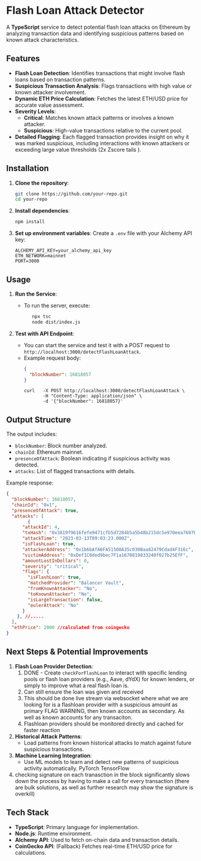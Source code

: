 # Flash Loan Attack Detector

A **TypeScript** service to detect potential flash loan attacks on Ethereum by analyzing transaction data and identifying suspicious patterns based on known attack characteristics.

## Features

- **Flash Loan Detection**: Identifies transactions that might involve flash loans based on transaction patterns.
- **Suspicious Transaction Analysis**: Flags transactions with high value or known attacker involvement.
- **Dynamic ETH Price Calculation**: Fetches the latest ETH/USD price for accurate value assessment.
- **Severity Levels**:
  - **Critical**: Matches known attack patterns or involves a known attacker.
  - **Suspicious**: High-value transactions relative to the current pool.
- **Detailed Flagging**: Each flagged transaction provides insight on why it was marked suspicious, including interactions with known attackers or exceeding large value thresholds (2x Zscore tails ).

## Installation
 
1. **Clone the repository**:
   ```bash
   git clone https://github.com/your-repo.git
   cd your-repo
   ```

2. **Install dependencies**:
   ```bash
   npm install
   ```

3. **Set up environment variables**:
   Create a `.env` file with your Alchemy API key:
   ```plaintext
   ALCHEMY_API_KEY=your_alchemy_api_key
   ETH_NETWORK=mainnet
   PORT=3000
   ```

## Usage

1. **Run the Service**:
   - To run the server, execute:
     ```bash
        npx tsc
        node dist/index.js
     ```

2. **Test with API Endpoint**:
   - You can start the service and test it with a POST request to `http://localhost:3000/detectFlashLoanAttack`.
   - Example request body:
     ```json
     {
       "blockNumber": 16818057
     }
     ```
     ```
     curl   -X POST http://localhost:3000/detectFlashLoanAttack \
            -H "Content-Type: application/json" \
            -d '{"blockNumber": 16818057}'
     ```

## Output Structure

The output includes:
- `blockNumber`: Block number analyzed.
- `chainId`: Ethereum mainnet.
- `presenceOfAttack`: Boolean indicating if suspicious activity was detected.
- `attacks`: List of flagged transactions with details.

Example response:
```json
{
  "blockNumber": 16818057,
  "chainId": "0x1",
  "presenceOfAttack": true,
  "attacks": [
        {
      "attackId": 4,
      "txHash": "0x3819f9616fefe9471cfb5d7284b5a5b48b215dc5e970eea7697bb039ec47d1b6",
      "attackTime": "2023-03-13T09:03:23.000Z",
      "isFlashLoan": true,
      "attackerAddress": "0x1b6bAfA6FA51500A35c030Baa82479Cdad4F316c",
      "victimAddress": "0xDef1C0ded9bec7F1a1670819833240f027b25EfF",
      "amountLostInDollars": 0,
      "severity": "critical",
      "flags": {
        "isFlashLoan": true,
        "matchedProvider": "Balancer Vault",
        "fromKnownAttacker": "No",
        "toKnownAttacker": "No",
        "isLargeTransaction": false,
        "eulerAttack": "No"
      }
    }, //.....
  ],
  "ethPrice": 2000 //calculated from coingecko
}
```

## Next Steps & Potential Improvements

1. **Flash Loan Provider Detection**:
   1) DONE - Create `checkForFlashLoan` to interact with specific lending pools or flash loan providers (e.g., Aave, dYdX) for known lenders, or simply to improve what a real flash loan is.
   2) Can still ensure the loan was given and received
   3) This should be done live stream via websocket where what we are looking for is a flashloan provider with a suspicious amount as primary FLAG WARNING, then known accounts as secondary. As well as known accounts for any transaciton.
   4) Flashloan providers should be monitored directly and cached for faster reaction
2. **Historical Attack Patterns**:
   - Load patterns from known historical attacks to match against future suspicious transactions.
3. **Machine Learning Integration**:
   - Use ML models to learn and detect new patterns of suspicious activity automatically. PyTorch TensorFlow
4. checking signature on each tranasction in the block significantly slows down the process by having to make a call for every transaction (there are bulk solutions, as well as further research may show the signature is overkill)

## Tech Stack

- **TypeScript**: Primary language for implementation.
- **Node.js**: Runtime environment.
- **Alchemy API**: Used to fetch on-chain data and transaction details.
- **CoinGecko API**: (Fallback) Fetches real-time ETH/USD price for calculations.
